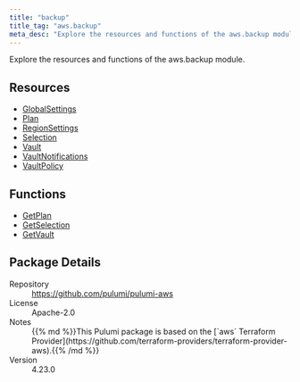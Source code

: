 ```yaml
---
title: "backup"
title_tag: "aws.backup"
meta_desc: "Explore the resources and functions of the aws.backup module."
---
```


<!-- WARNING: this file was generated by Pulumi Docs Generator. -->
<!-- Do not edit by hand unless you're certain you know what you are doing! -->

Explore the resources and functions of the aws.backup module.

<h2 id="resources">Resources</h2>
<ul class="api">
    <li><a href="globalsettings" title="GlobalSettings"><span class="symbol resource"></span>GlobalSettings</a></li>
    <li><a href="plan" title="Plan"><span class="symbol resource"></span>Plan</a></li>
    <li><a href="regionsettings" title="RegionSettings"><span class="symbol resource"></span>RegionSettings</a></li>
    <li><a href="selection" title="Selection"><span class="symbol resource"></span>Selection</a></li>
    <li><a href="vault" title="Vault"><span class="symbol resource"></span>Vault</a></li>
    <li><a href="vaultnotifications" title="VaultNotifications"><span class="symbol resource"></span>VaultNotifications</a></li>
    <li><a href="vaultpolicy" title="VaultPolicy"><span class="symbol resource"></span>VaultPolicy</a></li>
</ul>

<h2 id="functions">Functions</h2>
<ul class="api">
    <li><a href="getplan" title="GetPlan"><span class="symbol function"></span>GetPlan</a></li>
    <li><a href="getselection" title="GetSelection"><span class="symbol function"></span>GetSelection</a></li>
    <li><a href="getvault" title="GetVault"><span class="symbol function"></span>GetVault</a></li>
</ul>

<h2 id="package-details">Package Details</h2>
<dl class="package-details">
	<dt>Repository</dt>
	<dd><a href="https://github.com/pulumi/pulumi-aws">https://github.com/pulumi/pulumi-aws</a></dd>
	<dt>License</dt>
	<dd>Apache-2.0</dd>
	<dt>Notes</dt>
	<dd>{{% md %}}This Pulumi package is based on the [`aws` Terraform Provider](https://github.com/terraform-providers/terraform-provider-aws).{{% /md %}}</dd>
	<dt>Version</dt>
	<dd>4.23.0</dd>
</dl>

